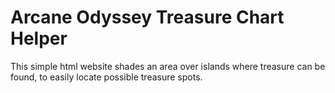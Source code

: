 # Arcane Odyssey Treasure Chart Helper
This simple html website shades an area over islands where treasure can be found, to easily locate possible treasure spots.